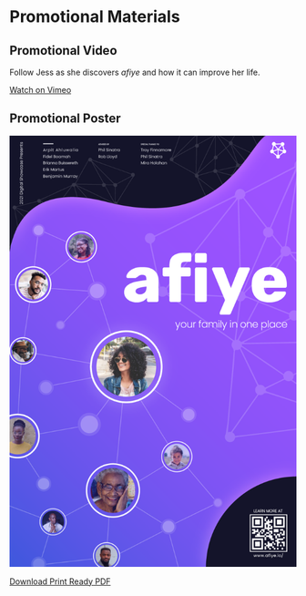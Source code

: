 # Promotional Materials

## Promotional Video

Follow Jess as she discovers *afiye* and how it can improve her life.

[Watch on Vimeo](https://vimeo.com/557249730)

## Promotional Poster

![Afiye promotional poster](../_media/poster.png)

[Download Print Ready PDF](../_downloads/afiye_poster.pdf ':ignore')
